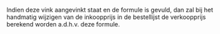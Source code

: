 Indien deze vink aangevinkt staat en de formule is gevuld, dan zal bij het handmatig wijzigen van de inkoopprijs in de bestellijst de verkoopprijs berekend worden a.d.h.v. deze formule.